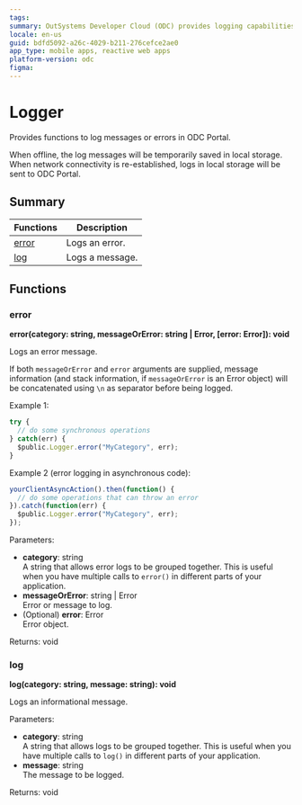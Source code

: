 ```yaml
---
tags: 
summary: OutSystems Developer Cloud (ODC) provides logging capabilities for Mobile and Reactive Web Apps, enabling both console and server-side logging in ODC Portal.
locale: en-us
guid: bdfd5092-a26c-4029-b211-276cefce2ae0
app_type: mobile apps, reactive web apps
platform-version: odc
figma:
---
```


# Logger

Provides functions to log messages or errors in ODC Portal.

When offline, the log messages will be temporarily saved in local storage. When network connectivity is re-established, logs in local storage will be sent to ODC Portal.

## Summary

|Functions|Description|
|---|---|
|[error](#error)|Logs an error.|
|[log](#log)|Logs a message.|

## Functions

### error

**error(category: string, messageOrError: string \| Error, [error: Error]): void**

Logs an error message.

If both `messageOrError` and `error` arguments are supplied, message information (and stack information, if `messageOrError` is an Error object) will be concatenated using `\n` as separator before being logged.

Example 1:

```javascript
try {
  // do some synchronous operations
} catch(err) {
  $public.Logger.error("MyCategory", err);
}
```

Example 2 (error logging in asynchronous code):

```javascript
yourClientAsyncAction().then(function() {
  // do some operations that can throw an error
}).catch(function(err) {
  $public.Logger.error("MyCategory", err);
});
```

Parameters:

* **category**: string<br/>A string that allows error logs to be grouped together. This is useful when you have multiple calls to `error()` in different parts of your application. 
* **messageOrError**: string \| Error<br/>Error or message to log.
* (Optional) **error**: Error<br/>Error object.

Returns: void

### log

**log(category: string, message: string): void**

Logs an informational message.

Parameters:

* **category**: string<br/>A string that allows logs to be grouped together. This is useful when you have multiple calls to `log()` in different parts of your application.
* **message**: string<br/>The message to be logged.

Returns: void

